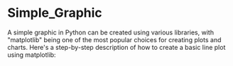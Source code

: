 # Simple_Graphic

A simple graphic in Python can be created using various libraries, with "matplotlib" being one of the most popular choices for creating plots and charts. Here's a step-by-step description of how to create a basic line plot using matplotlib:
